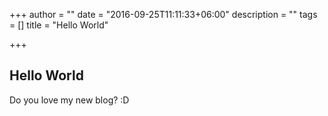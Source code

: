 +++
author = ""
date = "2016-09-25T11:11:33+06:00"
description = ""
tags = []
title = "Hello World"

+++

## Hello World

Do you love my new blog? :D 
